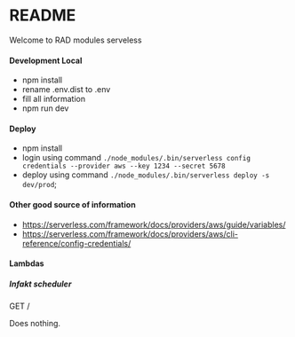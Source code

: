 # README

Welcome to RAD modules serveless

#### Development Local

- npm install
- rename .env.dist to .env
- fill all information
- npm run dev

#### Deploy

- npm install
- login using command `./node_modules/.bin/serverless config credentials --provider aws --key 1234 --secret 5678`
- deploy using command `./node_modules/.bin/serverless deploy -s dev/prod`;

#### Other good source of information

- https://serverless.com/framework/docs/providers/aws/guide/variables/
- https://serverless.com/framework/docs/providers/aws/cli-reference/config-credentials/

#### Lambdas

##### Infakt scheduler

GET /

Does nothing.
